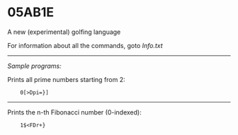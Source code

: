 # 05AB1E
A new (experimental) golfing language


For information about all the commands, goto _Info.txt_

---------

*Sample programs:*

Prints all prime numbers starting from 2:

        0[>Dpi=}]

---------

Prints the n-th Fibonacci number (0-indexed):
    
        1$<FDr+}

    
